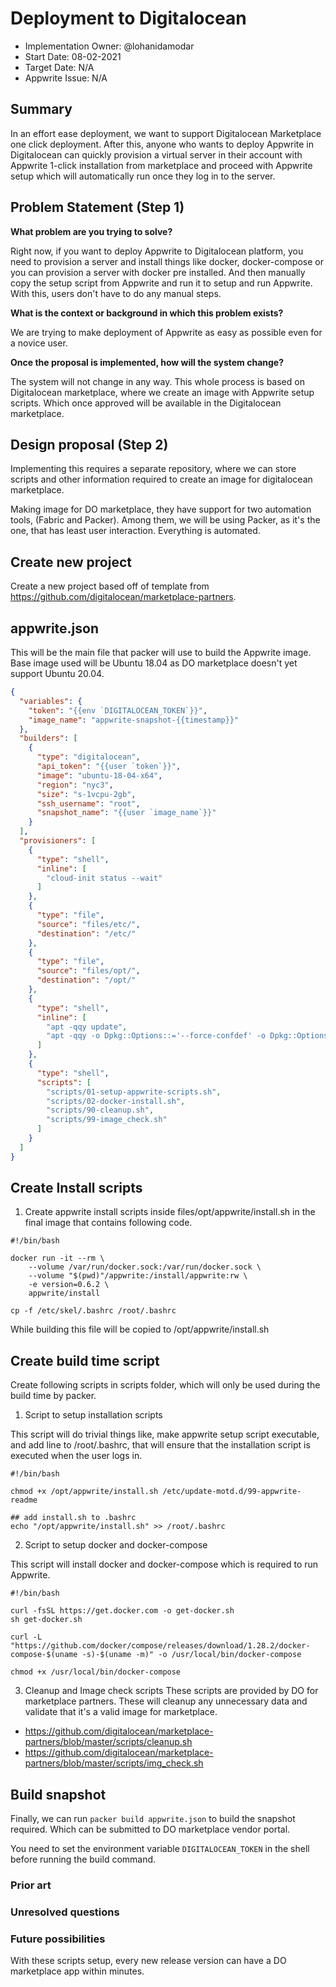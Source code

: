 # Deployment to Digitalocean <!-- What do you want to call your `awesome_feature`? -->

- Implementation Owner: @lohanidamodar
- Start Date: 08-02-2021
- Target Date: N/A
- Appwrite Issue: N/A

## Summary

[summary]: #summary

<!-- Brief explanation of the proposed contribution. Write your answer below. -->

In an effort ease deployment, we want to support Digitalocean Marketplace one click deployment. After this, anyone who wants to deploy Appwrite in Digitalocean can quickly provision a virtual server in their account with Appwrite 1-click installation from marketplace and proceed with Appwrite setup which will automatically run once they log in to the server.

## Problem Statement (Step 1)

[problem-statement]: #problem-statement

**What problem are you trying to solve?**

<!-- Write your answer below. -->
Right now, if you want to deploy Appwrite to Digitalocean platform, you need to provision a server and install things like docker, docker-compose or you can provision a server with docker pre installed. And then manually copy the setup script from Appwrite and run it to setup and run Appwrite. With this, users don't have to do any manual steps.

**What is the context or background in which this problem exists?**

<!-- Write your answer below. -->

We are trying to make deployment of Appwrite as easy as possible even for a novice user.

**Once the proposal is implemented, how will the system change?**

<!-- Write your answer below. -->

The system will not change in any way. This whole process is based on Digitalocean marketplace, where we create an image with Appwrite setup scripts. Which once approved will be available in the Digitalocean marketplace.

<!-- Please avoid discussing your proposed solution. -->

## Design proposal (Step 2)

[design-proposal]: #design-proposal

Implementing this requires a separate repository, where we can store scripts and other information required to create an image for digitalocean marketplace.

Making image for DO marketplace, they have support for two automation tools, (Fabric and Packer). Among them, we will be using Packer, as it's the one, that has least user interaction. Everything is automated.

## Create new project
Create a new project based off of template from https://github.com/digitalocean/marketplace-partners. 

## appwrite.json
This will be the main file that packer will use to build the Appwrite image. Base image used will be Ubuntu 18.04 as DO marketplace doesn't yet support Ubuntu 20.04.

```json
{
  "variables": {
    "token": "{{env `DIGITALOCEAN_TOKEN`}}",
    "image_name": "appwrite-snapshot-{{timestamp}}"
  },
  "builders": [
    {
      "type": "digitalocean",
      "api_token": "{{user `token`}}",
      "image": "ubuntu-18-04-x64",
      "region": "nyc3",
      "size": "s-1vcpu-2gb",
      "ssh_username": "root",
      "snapshot_name": "{{user `image_name`}}"
    }
  ],
  "provisioners": [
    {
      "type": "shell",
      "inline": [
        "cloud-init status --wait"
      ]
    },
    {
      "type": "file",
      "source": "files/etc/",
      "destination": "/etc/"
    },
    {
      "type": "file",
      "source": "files/opt/",
      "destination": "/opt/"
    },
    {
      "type": "shell",
      "inline": [
        "apt -qqy update",
        "apt -qqy -o Dpkg::Options::='--force-confdef' -o Dpkg::Options::='--force-confold' full-upgrade"
      ]
    },
    {
      "type": "shell",
      "scripts": [
        "scripts/01-setup-appwrite-scripts.sh",
        "scripts/02-docker-install.sh",
        "scripts/90-cleanup.sh",
        "scripts/99-image_check.sh"
      ]
    }
  ]
}
```


## Create Install scripts
1. Create appwrite install scripts inside files/opt/appwrite/install.sh in the final image that contains following code.

```shell
#!/bin/bash

docker run -it --rm \
    --volume /var/run/docker.sock:/var/run/docker.sock \
    --volume "$(pwd)"/appwrite:/install/appwrite:rw \
    -e version=0.6.2 \
    appwrite/install

cp -f /etc/skel/.bashrc /root/.bashrc
```

While building this file will be copied to /opt/appwrite/install.sh

## Create build time script
Create following scripts in scripts folder, which will only be used during the build time by packer.

1. Script to setup installation scripts

This script will do trivial things like, make appwrite setup script executable, and add line to /root/.bashrc, that will ensure that the installation script is executed when the user logs in.

```shell
#!/bin/bash

chmod +x /opt/appwrite/install.sh /etc/update-motd.d/99-appwrite-readme

## add install.sh to .bashrc
echo "/opt/appwrite/install.sh" >> /root/.bashrc
```

2. Script to setup docker and docker-compose

This script will install docker and docker-compose which is required to run Appwrite.

```shell
#!/bin/bash

curl -fsSL https://get.docker.com -o get-docker.sh
sh get-docker.sh

curl -L "https://github.com/docker/compose/releases/download/1.28.2/docker-compose-$(uname -s)-$(uname -m)" -o /usr/local/bin/docker-compose

chmod +x /usr/local/bin/docker-compose
```

3. Cleanup and Image check scripts
These scripts are provided by DO for marketplace partners. These will cleanup any unnecessary data and validate that it's a valid image for marketplace.
  - https://github.com/digitalocean/marketplace-partners/blob/master/scripts/cleanup.sh
  - https://github.com/digitalocean/marketplace-partners/blob/master/scripts/img_check.sh


## Build snapshot
Finally, we can run
`packer build appwrite.json` to build the snapshot required. Which can be submitted to DO marketplace vendor portal.

You need to set the environment variable `DIGITALOCEAN_TOKEN` in the shell before running the build command.

<!--
This is the technical portion of the RFC. Explain the design in sufficient detail keeping in mind the following:

- Its interaction with other parts of the system is clear
- It is reasonably clear how the contribution would be implemented
- Dependencies on libraries, tools, projects or work that isn't yet complete
- New API routes that need to be created or modifications to the existing routes (if needed)
- Any breaking changes and ways in which we can ensure backward compatibility.
- Use Cases
- Goals
- Deliverables
- Changes to documentation
- Ways to scale the solution

Ensure that you include examples, code-snippets etc. to allow the community to understand the proposed solution. **It would be best if the examples use naming conventions that you intend to use during the actual implementation so that changes can be suggested early on during the development.**

Write your answer below.

-->

### Prior art

[prior-art]: #prior-art

<!--

Discuss prior art, both the good and the bad, in relation to this proposal. A
few examples of what this can include are:

- Does this functionality exist in other software and what experience has their
  community had?
- For other teams: What lessons can we learn from what other communities have
  done here?
- Papers: Are there any published papers or great posts that discuss this? If
  you have some relevant papers to refer to, this can serve as a more detailed
  theoretical background.

This section is intended to encourage you as an author to think about the
lessons from other software, provide readers of your RFC with a fuller picture.
If there is no prior art, that is fine - your ideas are interesting to us
whether they are brand new or if it is an adaptation from other software.

Write your answer below.
-->

### Unresolved questions

[unresolved-questions]: #unresolved-questions

<!-- What parts of the design do you expect to resolve through the RFC process before this gets merged? -->

<!-- Write your answer below. -->

### Future possibilities

[future-possibilities]: #future-possibilities

<!-- This is also a good place to "dump ideas", if they are out of scope for the RFC you are writing but otherwise related. -->

<!-- Write your answer below. -->

With these scripts setup, every new release version can have a DO marketplace app within minutes.